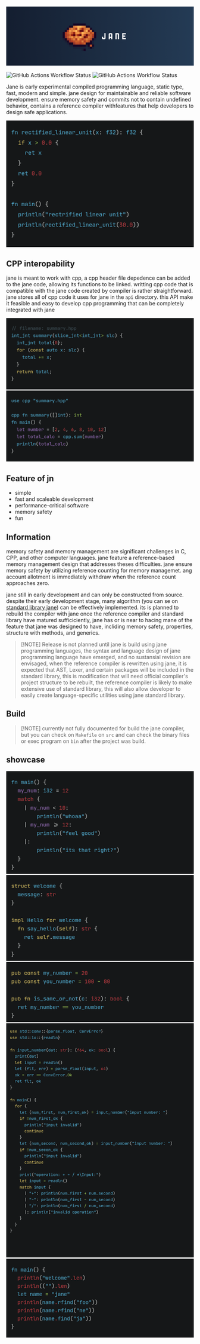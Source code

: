 ![jane](.github/jane.png)

![GitHub Actions Workflow Status](https://img.shields.io/github/actions/workflow/status/DeRuneLabs/jane/workflow_go_linux.yml?style=flat-square&logo=github&label=Build%20Linux)
![GitHub Actions Workflow Status](https://img.shields.io/github/actions/workflow/status/DeRuneLabs/jane/workflow_go_macos.yml?style=flat-square&logo=github&label=Build%20MacOS)

Jane is early experimental compiled programming language, static type, fast, modern and simple. jane design for maintainable and reliable software development. ensure memory safety and commits not to contain undefined behavior, contains a reference compiler withfeatures that help developers to design safe applications.

![relu](.github/code_snap/RELU.png)

## CPP interopability

jane is meant to work with cpp, a cpp header file depedence can be added to the jane code, allowing its functions to be linked. writting cpp code that is compatible with the jane code created by compiler is rather straightforward. jane stores all of cpp code it uses for jane in the `api` directory. this API make it feasible and easy to develop cpp programming that can be completely integrated with jane

![summary_hpp_image](.github/code_snap/summary_hpp.png)
![summary_jn_image](.github/code_snap/summary_jn.png)

## Feature of jn

- simple
- fast and scaleable development
- performance-critical software
- memory safety
- fun

## Information

memory safety and memory management are significant challenges in C, CPP, and other computer languages. jane feature a reference-based memory management design that addresses theses difficulties. jane ensure memory safety by utilizing reference counting for memory managemet. ang account allotment is immediately withdraw when the reference count approaches zero.

jane still in early development and can only be constructed from source. despite their early development stage, many algorithm (you can se on [standard library jane](std)) can be effectively implemented. its is planned to rebuild the compiler with jane once the reference compiler and standard library have matured sufficiciently, jane has or is near to hacing mane of the feature that jane was designed to have, incliding memory safety, properties, structure with methods, and generics.

> \[!NOTE\]
> Release is not planned until jane is build using jane programming languages, the syntax and language design of jane programming language have emerged, and no sustansial revision are envisaged, when the reference compiler is rewritten using jane, it is expected that AST, Lexer, and certain packages will be included in the standard library, this is modification that will need official compiler's project structure to be rebuilt, the reference compiler is likely to make extensive use of standard library, this will also allow developer to easily create language-specific utilities using jane standard library.

## Build

> \[!NOTE\]
> currently not fully documented for build the jane compiler, but you can check on `Makefile` on `src` and can check the binary files or exec program on `bin` after the project was build.

## showcase

![switch_case](.github/code_snap/switch_case.png)
![impl](.github/code_snap/impl.png)
![pub_const](.github/code_snap/pub_const.png)
![calc](.github/code_snap/calc.png)
![builtin_str](.github/code_snap/builtin_str.png)
